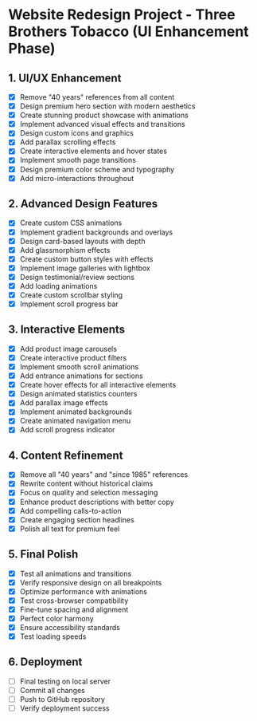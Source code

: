 # Website Redesign Project - Three Brothers Tobacco (UI Enhancement Phase)

## 1. UI/UX Enhancement
- [x] Remove "40 years" references from all content
- [x] Design premium hero section with modern aesthetics
- [x] Create stunning product showcase with animations
- [x] Implement advanced visual effects and transitions
- [x] Design custom icons and graphics
- [x] Add parallax scrolling effects
- [x] Create interactive elements and hover states
- [x] Implement smooth page transitions
- [x] Design premium color scheme and typography
- [x] Add micro-interactions throughout

## 2. Advanced Design Features
- [x] Create custom CSS animations
- [x] Implement gradient backgrounds and overlays
- [x] Design card-based layouts with depth
- [x] Add glassmorphism effects
- [x] Create custom button styles with effects
- [x] Implement image galleries with lightbox
- [x] Design testimonial/review sections
- [x] Add loading animations
- [x] Create custom scrollbar styling
- [x] Implement scroll progress bar

## 3. Interactive Elements
- [x] Add product image carousels
- [x] Create interactive product filters
- [x] Implement smooth scroll animations
- [x] Add entrance animations for sections
- [x] Create hover effects for all interactive elements
- [x] Design animated statistics counters
- [x] Add parallax image effects
- [x] Implement animated backgrounds
- [x] Create animated navigation menu
- [x] Add scroll progress indicator

## 4. Content Refinement
- [x] Remove all "40 years" and "since 1985" references
- [x] Rewrite content without historical claims
- [x] Focus on quality and selection messaging
- [x] Enhance product descriptions with better copy
- [x] Add compelling calls-to-action
- [x] Create engaging section headlines
- [x] Polish all text for premium feel

## 5. Final Polish
- [x] Test all animations and transitions
- [x] Verify responsive design on all breakpoints
- [x] Optimize performance with animations
- [x] Test cross-browser compatibility
- [x] Fine-tune spacing and alignment
- [x] Perfect color harmony
- [x] Ensure accessibility standards
- [x] Test loading speeds

## 6. Deployment
- [ ] Final testing on local server
- [ ] Commit all changes
- [ ] Push to GitHub repository
- [ ] Verify deployment success